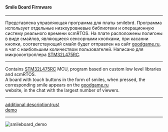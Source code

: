 #### Smile Board Firmware  
***  
Представлена управляющая программа для платы smilebrd.
Программа использует отдельные низкоуровневые библиотеки и операционную систему реального времени scmRTOS. На плате расположены полигоны в виде смайлов, являющиеся сенсорными кнопками, при касании кнопки, соответствующий смайл будет отправлен на сайт [goodgame.ru](https://goodgame.ru/), в чат с наибольшим количеством пользователей. 
Написано для микроконтроллера [STM32L475RC](https://www.st.com/content/st_com/en/products/microcontrollers-microprocessors/stm32-32-bit-arm-cortex-mcus/stm32-ultra-low-power-mcus/stm32l4-series/stm32l4x5/stm32l475rc.html).
*****  
Contains [STM32L475RC](https://www.st.com/content/st_com/en/products/microcontrollers-microprocessors/stm32-32-bit-arm-cortex-mcus/stm32-ultra-low-power-mcus/stm32l4-series/stm32l4x5/stm32l475rc.html) MCU, program based on custom low level libraries and scmRTOS.  
A board with touch buttons in the form of smiles, when pressed, the corresponding smile appears on the [goodgame.ru](https://goodgame.ru/)  
website, in the chat with the largest number of viewers.  
***  
[additional description(rus)](https://habr.com/ru/post/552216/)  
[demo](https://www.youtube.com/watch?v=jM_IQpgTxcs&ab_channel=VitaliiVitalii)  
***  
![smileboard_demo](https://user-images.githubusercontent.com/45851586/117973078-9b4b3280-b334-11eb-8452-8b58788892ce.png)
